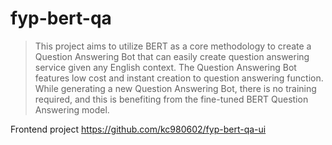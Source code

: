 # fyp-bert-qa

> This project aims to utilize BERT as a core methodology to create a Question Answering Bot that can easily create question answering service given any English context. The Question Answering Bot features low cost and instant creation to question answering function. While generating a new Question Answering Bot, there is no training required, and this is benefiting from the fine-tuned BERT Question Answering model.

Frontend project
https://github.com/kc980602/fyp-bert-qa-ui
